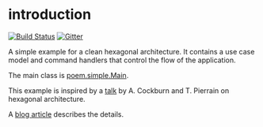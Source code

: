 # introduction
[![Build Status](https://travis-ci.com/bertilmuth/poem-hexagon.svg?branch=master)](https://travis-ci.com/bertilmuth/poem-hexagon)
[![Gitter](https://badges.gitter.im/requirementsascode/community.svg)](https://gitter.im/requirementsascode/community?utm_source=badge&utm_medium=badge&utm_campaign=pr-badge)

A simple example for a clean hexagonal architecture.
It contains a use case model and command handlers that control the flow of the application.

The main class is [poem.simple.Main](https://github.com/bertilmuth/poem-hexagon/blob/master/src/main/java/poem/simple/Main.java).

This example is inspired by a [talk](https://www.youtube.com/watch?v=th4AgBcrEHA) by A. Cockburn and T. Pierrain on hexagonal architecture.

A [blog article](https://dev.to/bertilmuth/implementing-a-hexagonal-architecture-1kgf) describes the details.

